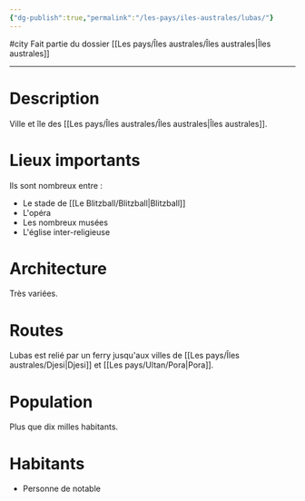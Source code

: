 ```yaml
---
{"dg-publish":true,"permalink":"/les-pays/iles-australes/lubas/"}
---
```


#city 
Fait partie du dossier [[Les pays/Îles australes/Îles australes\|Îles australes]]

-------

# Description
Ville et île des [[Les pays/Îles australes/Îles australes\|Îles australes]].
# Lieux importants
Ils sont nombreux entre :
- Le stade de [[Le Blitzball/Blitzball\|Blitzball]]
- L'opéra
- Les nombreux musées
- L'église inter-religieuse
# Architecture
Très variées.
# Routes
Lubas est relié par un ferry jusqu'aux villes de [[Les pays/Îles australes/Djesi\|Djesi]] et [[Les pays/Ultan/Pora\|Pora]].
# Population
Plus que dix milles habitants.
# Habitants
- Personne de notable